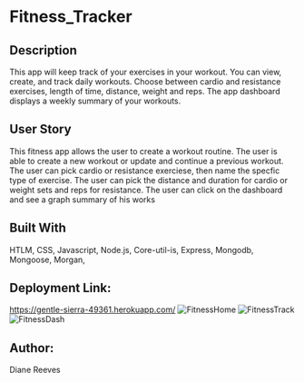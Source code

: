# Fitness_Tracker

## Description
This app will keep track of your exercises in your workout. You can view, create, and track daily workouts. Choose between cardio and resistance exercises, length of time, distance, weight and reps. The app dashboard displays a weekly summary of your workouts.

## User Story
 This fitness app allows the user to create a workout routine. The user is able to create a new workout or update and continue a previous workout. The user can pick cardio or resistance exerciese, then name the specfic type of exercise. The user can pick the distance and duration for cardio or weight sets and reps for resistance. The user can click on the dashboard and see a graph summary of his works

## Built With
HTLM, CSS, Javascript, Node.js, Core-util-is, Express, Mongodb, Mongoose, Morgan,

## Deployment Link:
https://gentle-sierra-49361.herokuapp.com/
![FitnessHome](https://user-images.githubusercontent.com/34249881/89671366-78bd5200-d8a8-11ea-96e6-3928c49198a5.png)
![FitnessTrack](https://user-images.githubusercontent.com/34249881/89671475-ac987780-d8a8-11ea-9881-f95e78c60124.png)
![FitnessDash](https://user-images.githubusercontent.com/34249881/89671482-b02bfe80-d8a8-11ea-97e2-ac9b863abee5.png)


## Author: 
Diane Reeves



